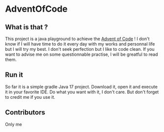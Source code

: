 # AdventOfCode

## What is that ?
This project is a java playground to achieve the [Advent of Code](https://adventofcode.com/) ! 
I don't know if I will have time to do it every day with my works and personnal life but I will try my best.
I don't seek perfection but I like to code clean. If you want to advise me on some questionnable practise, I will be greatful to read them.

## Run it
So far it is a simple gradle Java 17 project. Download it, open it and execute it in your favorite IDE.
Do what you want with it, I don't care. But don't forget to credit me if you use it.

## Contributors
Only me 
